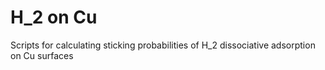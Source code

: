 # H_2 on Cu

Scripts for calculating sticking probabilities of H_2 dissociative adsorption on Cu surfaces



